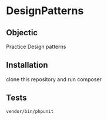 # DesignPatterns

## Objectic

Practice Design patterns

## Installation

clone this repository and run composer

## Tests

 `` vendor/bin/phpunit 
 ``
